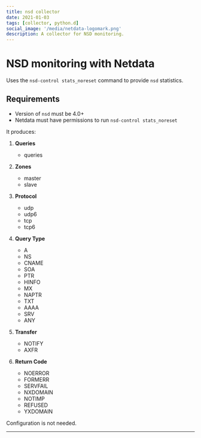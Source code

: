 ```yaml
---
title: nsd collector
date: 2021-01-03
tags: [collector, python.d]
social_image: '/media/netdata-logomark.png'
description: A collector for NSD monitoring.
---
```


# NSD monitoring with Netdata

Uses the `nsd-control stats_noreset` command to provide `nsd` statistics.

## Requirements

-   Version of `nsd` must be 4.0+
-   Netdata must have permissions to run `nsd-control stats_noreset`

It produces:

1.  **Queries**

    -   queries

2.  **Zones**

    -   master
    -   slave

3.  **Protocol**

    -   udp
    -   udp6
    -   tcp
    -   tcp6

4.  **Query Type**

    -   A
    -   NS
    -   CNAME
    -   SOA
    -   PTR
    -   HINFO
    -   MX
    -   NAPTR
    -   TXT
    -   AAAA
    -   SRV
    -   ANY

5.  **Transfer**

    -   NOTIFY
    -   AXFR

6.  **Return Code**

    -   NOERROR
    -   FORMERR
    -   SERVFAIL
    -   NXDOMAIN
    -   NOTIMP
    -   REFUSED
    -   YXDOMAIN

Configuration is not needed.

---

